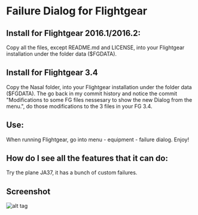 # Failure Dialog for Flightgear

## Install for Flightgear 2016.1/2016.2:

Copy all the files, except README.md and LICENSE, into your Flightgear installation under the folder data ($FGDATA).

## Install for Flightgear 3.4

Copy the Nasal folder, into your Flightgear installation under the folder data ($FGDATA).
The go back in my commit history and notice the commit "Modifications to some FG files nessesary to show the new Dialog from the menu.", do those modifications to the 3 files in your FG 3.4.

## Use:

When running Flightgear, go into menu - equipment - failure dialog.
Enjoy!

## How do I see all the features that it can do:

Try the plane JA37, it has a bunch of custom failures.

## Screenshot

![alt tag](http://s4.postimg.cc/5tee5eagd/Failure_Mgr03.png)
